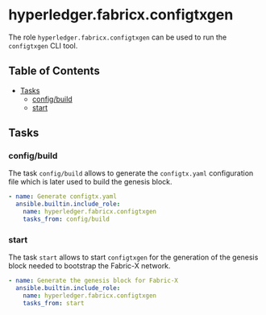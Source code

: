 # hyperledger.fabricx.configtxgen

The role `hyperledger.fabricx.configtxgen` can be used to run the `configtxgen` CLI tool.

## Table of Contents <!-- omit in toc -->

- [Tasks](#tasks)
  - [config/build](#configbuild)
  - [start](#start)

## Tasks

### config/build

The task `config/build` allows to generate the `configtx.yaml` configuration file which is later used to build the genesis block.

```yaml
- name: Generate configtx.yaml
  ansible.builtin.include_role:
    name: hyperledger.fabricx.configtxgen
    tasks_from: config/build
```

### start

The task `start` allows to start `configtxgen` for the generation of the genesis block needed to bootstrap the Fabric-X network.

```yaml
- name: Generate the genesis block for Fabric-X
  ansible.builtin.include_role:
    name: hyperledger.fabricx.configtxgen
    tasks_from: start
```
